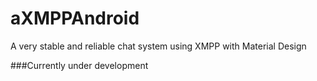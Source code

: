# aXMPPAndroid
A very stable and reliable chat system using XMPP with Material Design

###Currently under development

